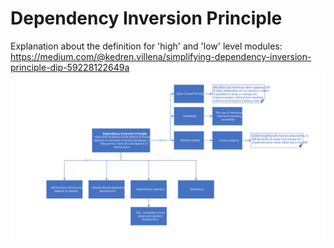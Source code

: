 # Dependency Inversion Principle
Explanation about the definition for 'high' and 'low' level modules: https://medium.com/@kedren.villena/simplifying-dependency-inversion-principle-dip-59228122649a 
![Dependency Inversion Principle](https://raw.githubusercontent.com/NiekBeijloos/SOLID/master/Dependency%20Inversion%20Principle/Dependency%20Inversion%20Principle.svg)
